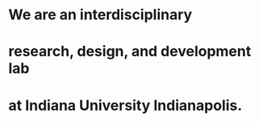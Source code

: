 <!-- Aii -->
<!-- Do not remove any tags, just edit the text in between -->

<h1>We are an interdisciplinary</h1>
<h1>research, design, and development lab</h1>
<h1>at Indiana University Indianapolis.</h1>